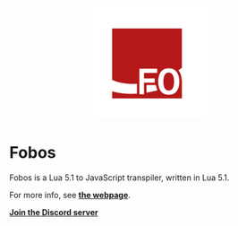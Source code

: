 <div align="center"><img src="logo/logo-square.svg" alt="the Fobos logo, showing a square with a halo and a big 'FO' symbol orbiting around it" width="200" /></div>

# Fobos

Fobos is a Lua 5.1 to JavaScript transpiler, written in Lua 5.1.

For more info, see **[the webpage](https://nat.envs.sh/fobos)**.

[**Join the Discord server**](https://discord.gg/TWbdwawN)
